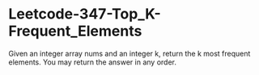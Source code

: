 # Leetcode-347-Top_K-Frequent_Elements
Given an integer array nums and an integer k, return the k most frequent elements. You may return the answer in any order.
